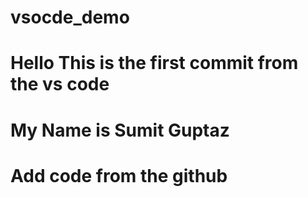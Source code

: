 # vsocde_demo

# Hello This is the first commit from the vs code

# My Name is Sumit Guptaz

# Add code from the github
